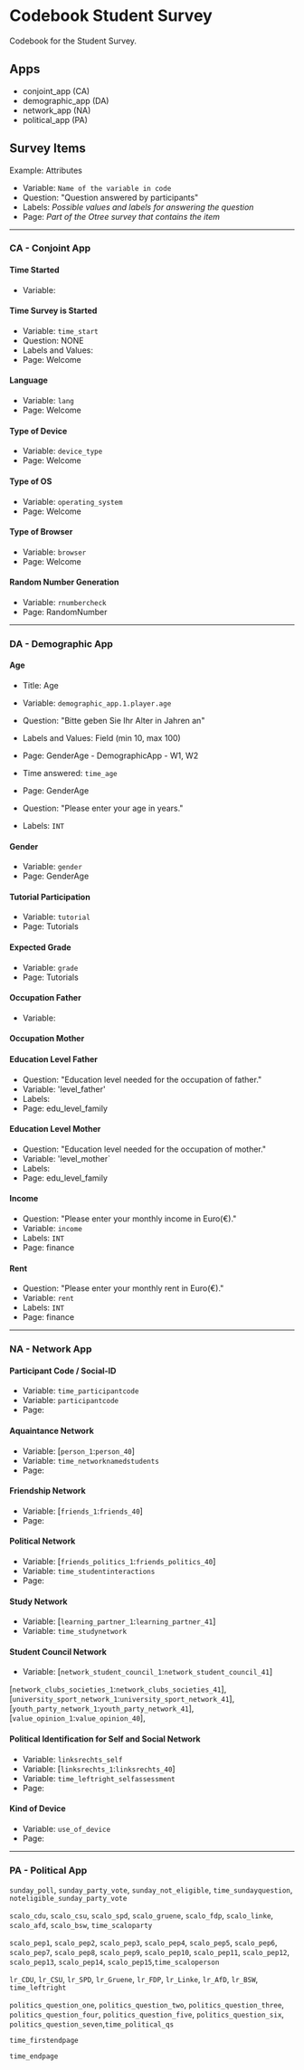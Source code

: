 # Codebook Student Survey 

Codebook for the Student Survey. 

## Apps
- conjoint_app (CA)   
- demographic_app (DA)
- network_app (NA)
- political_app (PA)

## Survey Items  
Example: Attributes
- Variable: `Name of the variable in code`
- Question: "Question answered by participants"
- Labels: _Possible values and labels for answering the question_
- Page: _Part of the Otree survey that contains the item_

***

### CA - Conjoint App 

#### Time Started
- Variable: 

#### Time Survey is Started
- Variable: `time_start`
- Question: NONE 
- Labels and Values: 
- Page: Welcome 

#### Language 
- Variable: `lang` 
- Page: Welcome

#### Type of Device
- Variable: `device_type`
- Page: Welcome

#### Type of OS
- Variable: `operating_system`
- Page: Welcome

#### Type of Browser
- Variable: `browser`
- Page: Welcome 

#### Random Number Generation 
- Variable: `rnumbercheck`
- Page: RandomNumber

***

### DA - Demographic App 

#### Age
- Title: Age
- Variable: `demographic_app.1.player.age`
- Question: "Bitte geben Sie Ihr Alter in Jahren an" 
- Labels and Values: Field (min 10, max 100)
- Page: GenderAge - DemographicApp - W1, W2


- Time answered: `time_age`
- Page: GenderAge
- Question: "Please enter your age in years."
- Labels: `INT`

#### Gender 
- Variable: `gender`
- Page: GenderAge

#### Tutorial Participation 
- Variable: `tutorial`
- Page: Tutorials

#### Expected Grade 
- Variable: `grade`
- Page: Tutorials

#### Occupation Father
- Variable: 

#### Occupation Mother

#### Education Level Father 
- Question: "Education level needed for the occupation of father."
- Variable: 'level_father'
- Labels:  
- Page: edu_level_family

#### Education Level Mother  
- Question: "Education level needed for the occupation of mother."
- Variable: 'level_mother` 
- Labels:  
- Page: edu_level_family

#### Income 
- Question: "Please enter your monthly income in Euro(€)."
- Variable: `income`
- Labels: `INT` 
- Page: finance

#### Rent 
- Question: "Please enter your monthly rent in Euro(€)."
- Variable: `rent`
- Labels:  `INT`
- Page: finance 

***

### NA - Network App

#### Participant Code / Social-ID
- Variable: `time_participantcode`
- Variable: `participantcode`
- Page: 

#### Aquaintance Network
- Variable: [`person_1`:`person_40`]
- Variable: `time_networknamedstudents`
- Page: 

#### Friendship Network 
- Variable: [`friends_1`:`friends_40`]
- Page: 

#### Political Network 
- Variable: [`friends_politics_1`:`friends_politics_40`]
- Variable: `time_studentinteractions`
- Page: 

#### Study Network 
- Variable: [`learning_partner_1`:`learning_partner_41`]
- Variable: `time_studynetwork`

#### Student Council Network
- Variable: [`network_student_council_1`:`network_student_council_41`]


[`network_clubs_societies_1`:`network_clubs_societies_41`],
[`university_sport_network_1`:`university_sport_network_41`],
[`youth_party_network_1`:`youth_party_network_41`],
[`value_opinion_1`:`value_opinion_40`],

#### Political Identification for Self and Social Network 
- Variable: `linksrechts_self`
- Variable: [`linksrechts_1`:`linksrechts_40`]
- Variable: `time_leftright_selfassessment`
- Page: 

#### Kind of Device 
- Variable: `use_of_device`
- Page: 

***

### PA - Political App

`sunday_poll`, `sunday_party_vote`, `sunday_not_eligible`, `time_sundayquestion`, `noteligible_sunday_party_vote`

`scalo_cdu`, `scalo_csu`, `scalo_spd`, `scalo_gruene`, `scalo_fdp`, `scalo_linke`, `scalo_afd`, `scalo_bsw`, `time_scaloparty`

`scalo_pep1`, `scalo_pep2`, `scalo_pep3`, `scalo_pep4`, `scalo_pep5`, `scalo_pep6`, `scalo_pep7`, `scalo_pep8`,
`scalo_pep9`, `scalo_pep10`, `scalo_pep11`, `scalo_pep12`, `scalo_pep13`, `scalo_pep14`, `scalo_pep15`,`time_scaloperson`

`lr_CDU`, `lr_CSU`, `lr_SPD`, `lr_Gruene`, `lr_FDP`, `lr_Linke`, `lr_AfD`, `lr_BSW`, `time_leftright`

`politics_question_one`, `politics_question_two`, `politics_question_three`, `politics_question_four`,
`politics_question_five`, `politics_question_six`, `politics_question_seven`,`time_political_qs`

`time_firstendpage`

`time_endpage`

